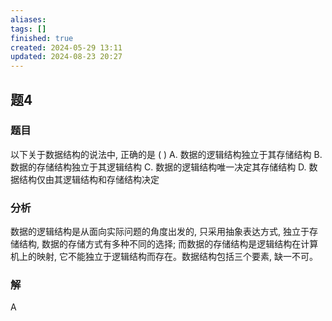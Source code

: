```yaml
---
aliases: 
tags: []
finished: true
created: 2024-05-29 13:11
updated: 2024-08-23 20:27
---
```

## 题4
### 题目
以下关于数据结构的说法中, 正确的是 ( )
A. 数据的逻辑结构独立于其存储结构
B. 数据的存储结构独立于其逻辑结构
C. 数据的逻辑结构唯一决定其存储结构
D. 数据结构仅由其逻辑结构和存储结构决定
### 分析
数据的逻辑结构是从面向实际问题的角度出发的, 只采用抽象表达方式, 独立于存储结构, 数据的存储方式有多种不同的选择; 
而数据的存储结构是逻辑结构在计算机上的映射, 它不能独立于逻辑结构而存在。数据结构包括三个要素, 缺一不可。
### 解
A